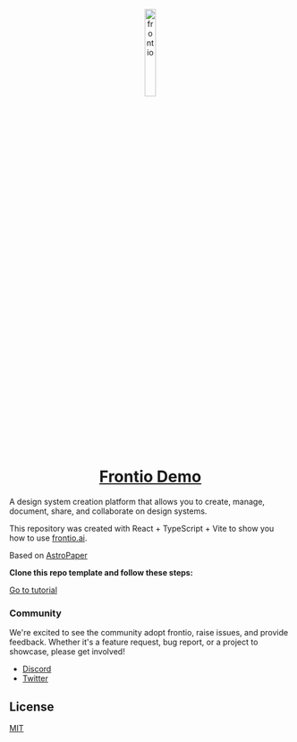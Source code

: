 <p align="center">
  <a href="https://frontio.ai">
      <img width="20%" src="https://frontio-files.nyc3.cdn.digitaloceanspaces.com/frontio-logo.png" alt="frontio" />
      <h1 align="center">Frontio Demo</h1>
  </a>
</p>

A design system creation platform that allows you to create, manage, document, share, and collaborate on design systems.

This repository was created with React + TypeScript + Vite to show you how to use [frontio.ai](https://frontio.ai).

Based on [AstroPaper](https://github.com/satnaing/astro-paper)

**Clone this repo template and follow these steps:**

[Go to tutorial](https://link.frontio.ai/tutorial)

### Community

We're excited to see the community adopt frontio, raise issues, and provide feedback.
Whether it's a feature request, bug report, or a project to showcase, please get involved!

- [Discord](https://discord.gg/9b6yyZKmH4)
- [Twitter](https://twitter.com/getnextui)

## License

[MIT](https://choosealicense.com/licenses/mit/)

